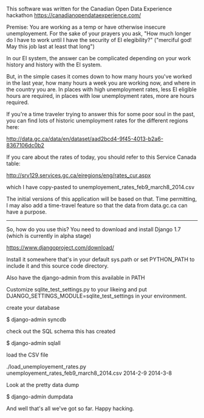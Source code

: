 This software was written for the Canadian Open Data Experience hackathon
https://canadianopendataexperience.com/

Premise: You are working as a temp or have otherwise insecure unemployement. For the sake of your prayers you ask, "How much longer do I have to work until I have the security of EI elegibility?"
("merciful god! May this job last at least that long")

In our EI system, the answer can be complicated depending on your work history and history with the EI system.

But, in the simple cases it comes down to how many hours you've worked in the last year, how many hours a week you are working now, and where in the country you are. In places with high unemployment rates, less EI eligible hours are required, in places with low unemployment rates, more are hours required.

If you're a time traveler trying to answer this for some poor soul in the past, you can find lots of historic unemployment rates for the different regions here:

http://data.gc.ca/data/en/dataset/aad2bcd4-9f45-4013-b2a6-8367106dc0b2

If you care about the rates of today, you should refer to this Service Canada table:

http://srv129.services.gc.ca/eiregions/eng/rates_cur.aspx

which I have copy-pasted to unemployement_rates_feb9_march8_2014.csv

The initial versions of this application will be based on that. Time permitting, I may also add a time-travel feature so that the data from data.gc.ca can have a purpose.

-----------
So, how do you use this?
You need to download and install Django 1.7 (which is currently in alpha stage)

https://www.djangoproject.com/download/

Install it somewhere that's in your default sys.path or set PYTHON_PATH to include it and this source code directory.

Also have the django-admin from this available in PATH

Customize sqlite_test_settings.py to your likeing and put DJANGO_SETTINGS_MODULE=sqlite_test_settings in your environment.

create your database

$ django-admin syncdb

check out the SQL schema this has created

$ django-admin sqlall

load the CSV file

./load_unemployement_rates.py unemployement_rates_feb9_march8_2014.csv 2014-2-9 2014-3-8

Look at the pretty data dump

$ django-admin dumpdata

And well that's all we've got so far. Happy hacking.
